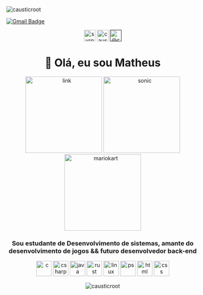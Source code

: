 <!-- Badgers !-->
<p align="left"> <img src="https://komarev.com/ghpvc/?username=causticroot&style=plastic&label=Stalker+visits" alt="causticroot" /> 
</p>

[![Gmail Badge](https://img.shields.io/badge/-Gmail-c14438?style=flat-square&logo=Gmail&logoColor=white&link=mailto:liz.vidotti@gmail.com)](mailto:matheus.luis.developer@gmail.com/)

<p align="center">
<!-- Icones !-->
<a href="https://twitter.com/syrgoth" target="blank"><img align="center" src="https://cdn.jsdelivr.net/npm/simple-icons@3.0.1/icons/twitter.svg" alt="syrgoth" height="30" width="30" /></a>
<a href="http://www.linkedin.com/in/causticroot" target="blank"><img align="center" src="https://cdn.jsdelivr.net/npm/simple-icons@3.0.1/icons/linkedin.svg" alt="causticroot" height="30" width="30" /></a>
<a href="" target="blank"><img align="center" src="https://cdn.jsdelivr.net/npm/simple-icons@3.0.1/icons/medium.svg" alt="@causticroot" height="30" width="30" /></a>
</p>

<!-- Header !-->
<h1 align="center">👋 Olá, eu sou Matheus</h1>
<p align="center">
    <img src="https://1.bp.blogspot.com/-dtlGGcPF3-I/U4c7uckursI/AAAAAAAAIEc/maRhHjXFzmM/s1600/Link+6.gif" alt="link" width="200px" height="200px" padding="20px">
    <img src="https://vignette.wikia.nocookie.net/sonic-the-hedgehog/images/3/38/Sonic.gif/revision/latest/top-crop/width/220/height/220?cb=20121229005050&path-prefix=pt-br" alt="sonic" width="200px" height="200px" padding="20px">
    <img src="https://66.media.tumblr.com/06ad37efe01d51ffc2f58363fe989653/tumblr_my74o3mTMV1rfjowdo1_500.gif" alt="mariokart" width="200px" height="200px" padding="20px">
    
</p>
<h3 align="center">Sou estudante de Desenvolvimento de sistemas, amante do desenvolvimento de jogos && futuro desenvolvedor back-end</h3>

<!-- Tecnologias !-->
<p align="center">
<img src="https://devicon.dev/devicon.git/icons/c/c-original.svg" alt="c" width="40" height="40"/>
<img src="https://devicon.dev/devicon.git/icons/csharp/csharp-original.svg" alt="csharp" width="40" height="40"/>
<img src="https://devicon.dev/devicon.git/icons/java/java-original-wordmark.svg" alt="java" width="40" height="40"/>
<img src="https://devicon.dev/devicon.git/icons/rust/rust-plain.svg" alt="rust" width="40" height="40"/>
<img src="https://devicon.dev/devicon.git/icons/linux/linux-original.svg" alt="linux" width="40" height="40"/>
<img src="https://devicon.dev/devicon.git/icons/photoshop/photoshop-plain.svg" alt="ps" width="40" height="40"/>
<img src="https://devicon.dev/devicon.git/icons/html5/html5-original.svg" alt="html" width="40" height="40"/>
<img src="https://devicon.dev/devicon.git/icons/css3/css3-original.svg" alt="css" width="40" height="40"/>


<p align="center"><img align="center" src="https://github-readme-stats.vercel.app/api?username=causticroot&theme=tokyonight&show_icons=true" alt="causticroot" /></p>


